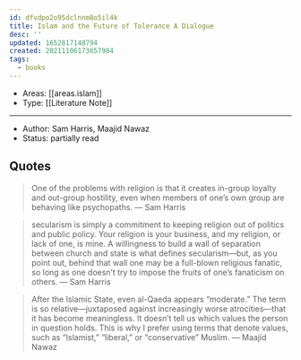 ```yaml
---
id: dfvdpo2o95dclnnm8o5il4k
title: Islam and the Future of Tolerance A Dialogue
desc: ''
updated: 1652817148794
created: 20211106173657984
tags:
  - books
---
```


- Areas: [[areas.islam]]
- Type: [[Literature Note]]

---

- Author: Sam Harris, Maajid Nawaz
- Status: partially read

## Quotes

> One of the problems with religion is that it creates in-group loyalty and out-group hostility, even when members of one’s own group are behaving like psychopaths. — Sam Harris

> secularism is simply a commitment to keeping religion out of politics and public policy. Your religion is your business, and my religion, or lack of one, is mine. A willingness to build a wall of separation between church and state is what defines secularism—but, as you point out, behind that wall one may be a full-blown religious fanatic, so long as one doesn’t try to impose the fruits of one’s fanaticism on others. — Sam Harris

> After the Islamic State, even al-Qaeda appears “moderate.” The term is so relative—juxtaposed against increasingly worse atrocities—that it has become meaningless. It doesn’t tell us which values the person in question holds. This is why I prefer using terms that denote values, such as “Islamist,” “liberal,” or “conservative” Muslim. — Maajid Nawaz
